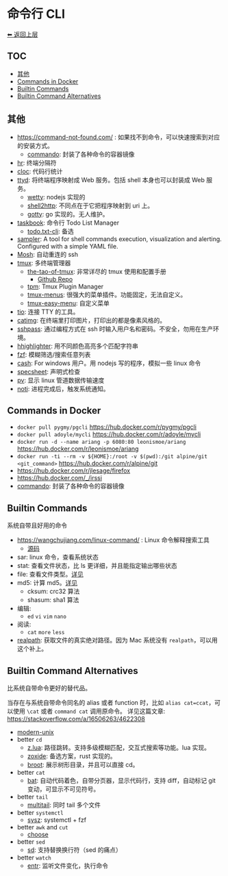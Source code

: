 # 命令行 CLI

[⬅︎ 返回上层](../#命令行-cli)

## TOC

<!-- MarkdownTOC GFM -->

- [其他](#其他)
- [Commands in Docker](#commands-in-docker)
- [Builtin Commands](#builtin-commands)
- [Builtin Command Alternatives](#builtin-command-alternatives)

<!-- /MarkdownTOC -->

## 其他

- https://command-not-found.com/ : 如果找不到命令，可以快速搜索到对应的安装方式。
  - [commando](https://github.com/lukaszlach/commando): 封装了各种命令的容器镜像
- [hr](https://github.com/LuRsT/hr): 终端分隔符
- [cloc](https://github.com/AlDanial/cloc): 代码行统计
- [ttyd](https://github.com/tsl0922/ttyd): 将终端程序映射成 Web 服务。包括 shell 本身也可以封装成 Web 服务。
  - [wetty](https://github.com/butlerx/wetty): nodejs 实现的
  - [shell2http](https://github.com/msoap/shell2http): 不同点在于它把程序映射到 uri 上。
  - [gotty](https://github.com/yudai/gotty): go 实现的。无人维护。
- [taskbook](https://github.com/klaussinani/taskbook): 命令行 Todo List Manager
  - [todo.txt-cli](https://github.com/ginatrapani/todo.txt-cli): 备选
- [sampler](https://github.com/sqshq/sampler): A tool for shell commands execution, visualization and alerting. Configured with a simple YAML file.
- [Mosh](https://github.com/mobile-shell/mosh): 自动重连的 ssh
- [tmux](https://github.com/tmux/tmux): 多终端管理器
  - [the-tao-of-tmux](https://leanpub.com/the-tao-of-tmux/read): 非常详尽的 tmux 使用和配置手册
    - [Github Repo](https://github.com/git-pull/tao-of-tmux)
  - [tpm](https://github.com/tmux-plugins/tpm): Tmux Plugin Manager
  - [tmux-menus](https://github.com/jaclu/tmux-menus): 很强大的菜单插件。功能固定，无法自定义。
  - [tmux-easy-menu](https://github.com/Ja-sonYun/tmux-easy-menu): 自定义菜单
- [tio](https://github.com/tio/tio): 连接 TTY 的工具。
- [catimg](https://github.com/posva/catimg): 在终端里打印图片，打印出的都是像素风格的。
- [sshpass](https://github.com/kevinburke/sshpass): 通过编程方式在 ssh 时输入用户名和密码。不安全，勿用在生产环境。
- [hhighlighter](https://github.com/paoloantinori/hhighlighter): 用不同颜色高亮多个匹配字符串
- [fzf](https://github.com/junegunn/fzf): 模糊筛选/搜索任意列表
- [cash](https://github.com/dthree/cash): For windows 用户。用 nodejs 写的程序，模拟一些 linux 命令
- [specsheet](https://github.com/ogham/specsheet): 声明式检查
- [pv](http://www.ivarch.com/programs/pv.shtml): 显示 linux 管道数据传输速度
- [noti](https://github.com/variadico/noti): 进程完成后，触发系统通知。

## Commands in Docker

- `docker pull pygmy/pgcli` https://hub.docker.com/r/pygmy/pgcli
- `docker pull adoyle/mycli` https://hub.docker.com/r/adoyle/mycli
- `docker run -d --name ariang -p 6080:80 leonismoe/ariang` https://hub.docker.com/r/leonismoe/ariang
- `docker run -ti --rm -v ${HOME}:/root -v $(pwd):/git alpine/git <git_command>` https://hub.docker.com/r/alpine/git
- https://hub.docker.com/r/jlesage/firefox
- https://hub.docker.com/_/irssi
- [commando](https://github.com/lukaszlach/commando): 封装了各种命令的容器镜像

## Builtin Commands

系统自带且好用的命令

- https://wangchujiang.com/linux-command/ : Linux 命令解释搜索工具
  - [源码](https://github.com/jaywcjlove/linux-command)
- sar: linux 命令，查看系统状态
- stat: 查看文件状态，比 ls 更详细，并且能指定输出哪些状态
- file: 查看文件类型。[详见](http://adoyle.me/Today-I-Learned/linux/file-command.html)
- md5: 计算 md5。[详见](http://adoyle.me/Today-I-Learned/linux/hash-command.html)
  - cksum: crc32 算法
  - shasum: sha1 算法
- 编辑:
  - `ed` `vi` `vim` `nano`
- 阅读:
  - `cat` `more` `less`
- [realpath](https://github.com/sindresorhus/realpath): 获取文件的真实绝对路径。因为 Mac 系统没有 `realpath`，可以用这个补上。

## Builtin Command Alternatives

比系统自带命令更好的替代品。

当存在与系统自带命令同名的 alias 或者 function 时，比如 `alias cat=ccat`，可以使用 `\cat` 或者 `command cat` 调用原命令。
详见这篇文章: https://stackoverflow.com/a/16506263/4622308

- [modern-unix](https://github.com/ibraheemdev/modern-unix)
- better `cd`
  - [z.lua](https://github.com/skywind3000/z.lua): 路径跳转。支持多级模糊匹配，交互式搜索等功能。lua 实现。
  - [zoxide](https://github.com/ajeetdsouza/zoxide): 备选方案，rust 实现的。
  - [broot](https://github.com/Canop/broot): 展示树形目录，并且可以直接 cd。
- better `cat`
  - [bat](https://github.com/sharkdp/bat): 自动代码着色，自带分页器，显示代码行，支持 diff，自动标记 git 变动，可显示不可见符号。
- better `tail`
  - [multitail](https://github.com/halturin/multitail): 同时 tail 多个文件
- better `systemctl`
  - [sysz](https://github.com/joehillen/sysz): systemctl + fzf
- better `awk` and `cut`
  - [choose](https://github.com/theryangeary/choose)
- better `sed`
  - [sd](https://github.com/chmln/sd): 支持替换换行符（sed 的痛点）
- better `watch`
  - [entr](https://github.com/eradman/entr/): 监听文件变化，执行命令

